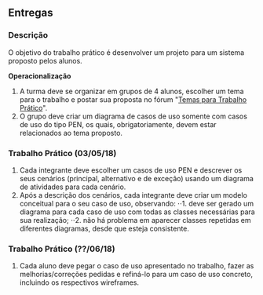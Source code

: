 ## Entregas

### Descrição
O objetivo do trabalho prático é desenvolver um projeto para um sistema proposto pelos alunos.

**Operacionalização**
1. A turma deve se organizar em grupos de 4 alunos, escolher um tema para o trabalho e postar sua proposta no fórum "[Temas para Trabalho Prático](https://moodle.unipampa.edu.br/moodle/mod/forum/discuss.php?d=50462 "MPS - 2018/01: Tema para Trabalho Prático")".
2. O grupo deve criar um diagrama de casos de uso somente com casos de uso do tipo PEN, os quais, obrigatoriamente, devem estar relacionados ao tema proposto.

### Trabalho Prático (03/05/18)
1. Cada integrante deve escolher um casos de uso PEN e descrever os seus cenários (principal, alternativo e de exceção) usando um diagrama de atividades para cada cenário.
2. Após a descrição dos cenários, cada integrante deve criar um modelo conceitual para o seu caso de uso, observando:
⋅⋅1. deve ser gerado um diagrama para cada caso de uso com todas as classes necessárias para sua realização;
⋅⋅2. não há problema em aparecer classes repetidas em diferentes diagramas, desde que esteja consistente.

### Trabalho Prático (??/06/18)
1. Cada aluno deve pegar o caso de uso apresentado no trabalho, fazer as melhorias/correções pedidas e refiná-lo para um caso de uso concreto, incluindo os respectivos wireframes.